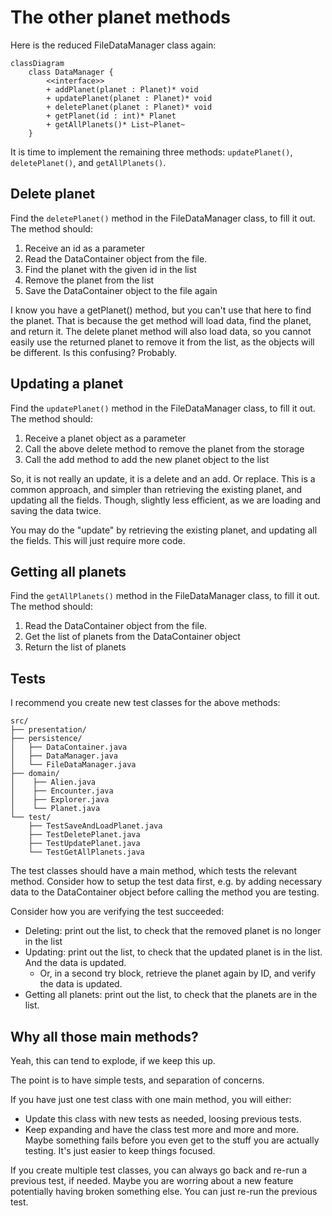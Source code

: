 # The other planet methods

Here is the reduced FileDataManager class again:

```mermaid
classDiagram
    class DataManager {
        <<interface>>
        + addPlanet(planet : Planet)* void
        + updatePlanet(planet : Planet)* void
        + deletePlanet(planet : Planet)* void
        + getPlanet(id : int)* Planet
        + getAllPlanets()* List~Planet~
    }
```

It is time to implement the remaining three methods: `updatePlanet()`, `deletePlanet()`, and `getAllPlanets()`.

## Delete planet

Find the `deletePlanet()` method in the FileDataManager class, to fill it out. The method should:

1) Receive an id as a parameter
2) Read the DataContainer object from the file. 
3) Find the planet with the given id in the list
4) Remove the planet from the list
5) Save the DataContainer object to the file again

I know you have a getPlanet() method, but you can't use that here to find the planet. That is because the get method will load data, find the planet, and return it. The delete planet method will also load data, so you cannot easily use the returned planet to remove it from the list, as the objects will be different. Is this confusing? Probably. 

## Updating a planet

Find the `updatePlanet()` method in the FileDataManager class, to fill it out. The method should:

1) Receive a planet object as a parameter
2) Call the above delete method to remove the planet from the storage 
3) Call the add method to add the new planet object to the list
    
So, it is not really an update, it is a delete and an add. Or replace. This is a common approach, and simpler than retrieving the existing planet, and updating all the fields. Though, slightly less efficient, as we are loading and saving the data twice.

You may do the "update" by retrieving the existing planet, and updating all the fields. This will just require more code. 

## Getting all planets

Find the `getAllPlanets()` method in the FileDataManager class, to fill it out. The method should:

1) Read the DataContainer object from the file. 
2) Get the list of planets from the DataContainer object
3) Return the list of planets

## Tests

I recommend you create new test classes for the above methods:

```
src/
├── presentation/
├── persistence/
│   ├── DataContainer.java
│   ├── DataManager.java
│   └── FileDataManager.java
├── domain/
│    ├── Alien.java
│    ├── Encounter.java
│    ├── Explorer.java
│    └── Planet.java
└── test/
    ├── TestSaveAndLoadPlanet.java
    ├── TestDeletePlanet.java
    ├── TestUpdatePlanet.java
    └── TestGetAllPlanets.java
```

The test classes should have a main method, which tests the relevant method. Consider how to setup the test data first, e.g. by adding necessary data to the DataContainer object before calling the method you are testing.

Consider how you are verifying the test succeeded:

- Deleting: print out the list, to check that the removed planet is no longer in the list
- Updating: print out the list, to check that the updated planet is in the list. And the data is updated.
  - Or, in a second try block, retrieve the planet again by ID, and verify the data is updated.
- Getting all planets: print out the list, to check that the planets are in the list.

## Why all those main methods?

Yeah, this can tend to explode, if we keep this up. 

The point is to have simple tests, and separation of concerns.

If you have just one test class with one main method, you will either:

- Update this class with new tests as needed, loosing previous tests.
- Keep expanding and have the class test more and more and more. Maybe something fails before you even get to the stuff you are actually testing. It's just easier to keep things focused.

If you create multiple test classes, you can always go back and re-run a previous test, if needed. Maybe you are worring about a new feature potentially having broken something else. You can just re-run the previous test.